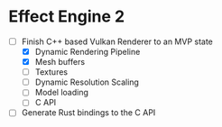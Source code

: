 # Effect Engine 2

- [ ] Finish C++ based Vulkan Renderer to an MVP state
  - [x] Dynamic Rendering Pipeline 
  - [x] Mesh buffers
  - [ ] Textures
  - [ ] Dynamic Resolution Scaling
  - [ ] Model loading
  - [ ] C API
  
- [ ] Generate Rust bindings to the C API
